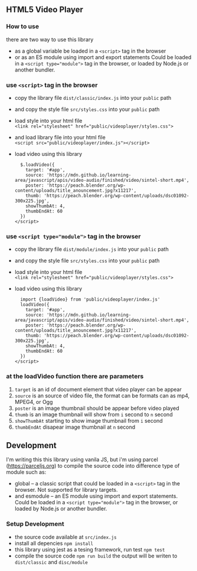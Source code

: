 ## HTML5 Video Player

### How to use
there are two way to use this library
- as a global variable be loaded in a `<script>` tag in the browser
- or as an ES module using import and export statements Could be loaded in a `<script type="module">` tag in the browser, or loaded by Node.js or another bundler.

### use `<script>` tag in the browser
 - copy the library file `dist/classic/index.js` into your `public` path
 - and copy the style file `src/styles.css` into your `public` path
 - load style into your html file<br>
   `<link rel="stylesheet" href="public/videoplayer/styles.css">`<br>
 - and load library file into your html file<br>
   `<script src="public/videoplayer/index.js"></script>`<br>
- load video using this library

  ```<script>
    $.loadVideo({
      target: '#app',
      source: 'https://mdn.github.io/learning-area/javascript/apis/video-audio/finished/video/sintel-short.mp4',
      poster: 'https://peach.blender.org/wp-content/uploads/title_anouncement.jpg?x11217',
      thumb: 'https://peach.blender.org/wp-content/uploads/dsc01092-300x225.jpg',
      showThumbAt: 4,
      thumbEndAt: 60
    })
  </script>
  ```

### use `<script type="module">` tag in the browser
 - copy the library file `dist/module/index.js` into your `public` path
 - and copy the style file `src/styles.css` into your `public` path
 - load style into your html file<br>
   `<link rel="stylesheet" href="public/videoplayer/styles.css">`<br>
- load video using this library

  ```<script>
    import {loadVideo} from 'public/videoplayer/index.js'
    loadVideo({
      target: '#app',
      source: 'https://mdn.github.io/learning-area/javascript/apis/video-audio/finished/video/sintel-short.mp4',
      poster: 'https://peach.blender.org/wp-content/uploads/title_anouncement.jpg?x11217',
      thumb: 'https://peach.blender.org/wp-content/uploads/dsc01092-300x225.jpg',
      showThumbAt: 4,
      thumbEndAt: 60
    })
  </script>
  ```

### at the loadVideo function there are parameters
1. `target` is an id of document element that video player can be appear
2. `source` is an source of video file, the format can be formats can as mp4, MPEG4, or Ogg
3. `poster` is an image thumbnail should be appear before video played
3. `thumb` is an image thumbnail will show from `i` second to `n` second
4. `showThumbAt` starting to show image thumbnail from `i` second
5. `thumbEndAt` disapear image thumbnail at `n` second

## Development
I'm writing this this library using vanila JS, but i'm using parcel (https://parceljs.org) to compile the source code into difference type of module such as:
- global – a classic script that could be loaded in a `<script>` tag in the browser. Not supported for library targets.
- and esmodule – an ES module using import and export statements. Could be loaded in a `<script type="module">` tag in the browser, or loaded by Node.js or another bundler.
 
### Setup Development
 - the source code available at `src/index.js`
 - install all depencies `npm install` 
 - this library using jest as a tesing framework, run test `npm test`
 - compile the source code `npm run build` the output will be writen to `dist/classic` and `disc/module`